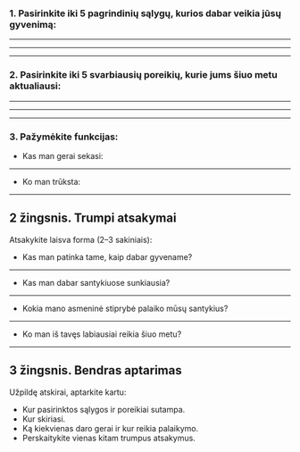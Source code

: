 ### 1. Pasirinkite iki 5 pagrindinių sąlygų, kurios dabar veikia jūsų gyvenimą:

____________________________________________________________
____________________________________________________________
____________________________________________________________

### 2. Pasirinkite iki 5 svarbiausių poreikių, kurie jums šiuo metu aktualiausi:

____________________________________________________________
____________________________________________________________
____________________________________________________________

### 3. Pažymėkite funkcijas:

* Kas man gerai sekasi:

____________________________________________________________

* Ko man trūksta:

____________________________________________________________

## 2 žingsnis. Trumpi atsakymai

Atsakykite laisva forma (2–3 sakiniais):

* Kas man patinka tame, kaip dabar gyvename?

____________________________________________________________

* Kas man dabar santykiuose sunkiausia?

____________________________________________________________

* Kokia mano asmeninė stiprybė palaiko mūsų santykius?

____________________________________________________________

* Ko man iš tavęs labiausiai reikia šiuo metu?

____________________________________________________________

## 3 žingsnis. Bendras aptarimas

Užpildę atskirai, aptarkite kartu:

- Kur pasirinktos sąlygos ir poreikiai sutampa.
- Kur skiriasi.
- Ką kiekvienas daro gerai ir kur reikia palaikymo.
- Perskaitykite vienas kitam trumpus atsakymus.
